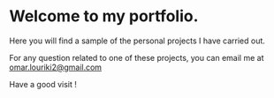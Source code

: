 # Welcome to my portfolio.

Here you will find a sample of the personal projects I have carried out.

For any question related to one of these projects, you can email me at omar.louriki2@gmail.com

Have a good visit !
